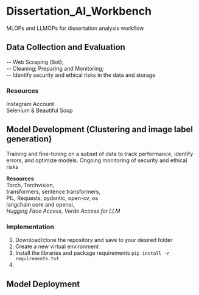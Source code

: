 # Dissertation_AI_Workbench
MLOPs and LLMOPs for dissertation analysis workflow

## Data Collection and Evaluation
-- Web Scraping (Bot);  
-- Cleaning; Preparing and Monitoring;   
-- Identify security and ethical risks in the data and storage
### Resources
Instagram Account \
Selenium & Beautiful Soup

## Model Development (Clustering and image label generation)
Training and fine-tuning on a subset of data to track performance, identify errors, and optimize models.
Ongoing monitoring of security and ethical risks

**Resources** \
Torch, Torchvision, \
transformers, sentence transformers,  \
PIL, Requests, pydantic, open-cv, os \
langchain core and openai, \
*Hugging Face Access, Verde Access for LLM*

### Implementation

1. Download/clone the repository and save to your desired folder 
2. Create a new virtual environment
3. Install the libraries and package requirements `pip install -r requirements.txt`
4. 


## Model Deployment

